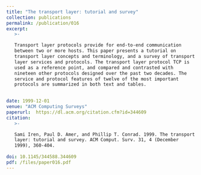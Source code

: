 ```yaml
---
title: "The transport layer: tutorial and survey"
collection: publications
permalink: /publication/016
excerpt:
   >-   

   Transport layer protocols provide for end-to-end communication
   between two or more hosts. This paper presents a tutorial on
   transport layer concepts and terminology, and a survey of transport
   layer services and protocols. The transport layer protocol TCP is
   used as a reference point, and compared and contrasted with
   nineteen other protocols designed over the past two decades. The
   service and protocol features of twelve of the most important
   protocols are summarized in both text and tables.

   
date: 1999-12-01
venue: "ACM Computing Surveys"
paperurl:  https://dl.acm.org/citation.cfm?id=344609
citation:
   >-

   Sami Iren, Paul D. Amer, and Phillip T. Conrad. 1999. The transport
   layer: tutorial and survey. ACM Comput. Surv. 31, 4 (December
   1999), 360-404.  
   
doi: 10.1145/344588.344609
pdf: /files/paper016.pdf
---
```


